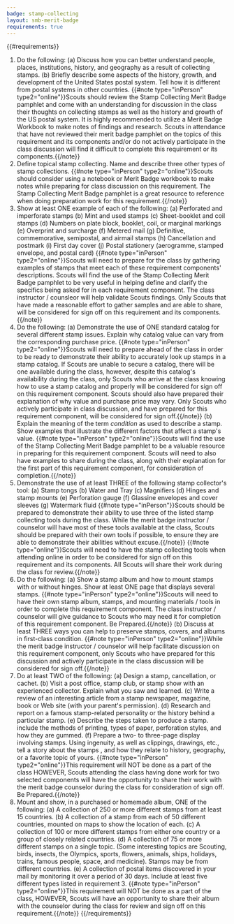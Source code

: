 ```yaml
---
badge: stamp-collecting
layout: smb-merit-badge
requirements: true
---
```


{{#requirements}}
1. Do the following:
    (a) Discuss how you can better understand people, places, institutions, history, and geography as a result of collecting stamps.
    (b) Briefly describe some aspects of the history, growth, and development of the United States postal system. Tell how it is different from postal systems in other countries.
    {{#note type="inPerson" type2="online"}}Scouts should review the Stamp Collecting Merit Badge pamphlet and come with an understanding for discussion in the class their thoughts on collecting stamps as well as the history and growth of the US postal system. It is highly recommended to utilize a Merit Badge Workbook to make notes of findings and research. Scouts in attendance that have not reviewed their merit badge pamphlet on the topics of this requirement and its components and/or do not actively participate in the class discussion will find it difficult to complete this requirement or its components.{{/note}}
2. Define topical stamp collecting. Name and describe three other types of stamp collections.
    {{#note type="inPerson" type2="online"}}Scouts should consider using a notebook or Merit Badge workbook to make notes while preparing for class discussion on this requirement.  The Stamp Collecting Merit Badge pamphlet is a great resource to reference when doing preparation work for this requirement.{{/note}}
3. Show at least ONE example of each of the following:
    (a) Perforated and imperforate stamps
    (b) Mint and used stamps
    (c) Sheet-booklet and coil stamps
    (d) Numbers on plate block, booklet, coil, or marginal markings
    (e) Overprint and surcharge
    (f) Metered mail
    (g) Definitive, commemorative, semipostal, and airmail stamps
    (h) Cancellation and postmark
    (i) First day cover
    (j) Postal stationery (aerogramme, stamped envelope, and postal card)
     {{#note type="inPerson" type2="online"}}Scouts will need to prepare for the class by gathering examples of stamps that meet each of these requirement components' descriptions. Scouts will find the use of the Stamp Collecting Merit Badge pamphlet to be very useful in helping define and clarify the specifics being asked for in each requirement component.  The class instructor / counsleor will help validate Scouts findings.  Only Scouts that have made a reasonable effort to gather samples and are able to share, will be considered for sign off on this requirement and its components.{{/note}}
4. Do the following:
    (a) Demonstrate the use of ONE standard catalog for several different stamp issues. Explain why catalog value can vary from the corresponding purchase price.
         {{#note type="inPerson" type2="online"}}Scouts will need to prepare ahead of the class in order to be ready to demonstrate their ability to accurately look up stamps in a stamp catalog.  If Scouts are unable to secure a catalog, there will be one available during the class, however, despite this catalog's availability during the class, only Scouts who arrive at the class knowing how to use a stamp catalog and properly will be considered for sign off on this requirement component. Scouts should also have prepared their explanation of why value and purchase price may vary.  Only Scouts who actively participate in class discussion, and have prepared for this requirement component, will be considered for sign off.{{/note}}
    (b) Explain the meaning of the term *condition* as used to describe a stamp. Show examples that illustrate the different factors that affect a stamp's value.
        {{#note type="inPerson" type2="online"}}Scouts will find the use of the Stamp Collecting Merit Badge pamphlet to be a valuable resource in preparing for this requirement component. Scouts will need to also have examples to share during the class, along with their explanation for the first part of this requirement component, for consideration of completion.{{/note}}
5. Demonstrate the use of at least THREE of the following stamp collector's tool:
    (a) Stamp tongs
    (b) Water and Tray
    (c) Magnifiers
    (d) Hinges and stamp mounts
    (e) Perforation gauge
    (f) Glassine envelopes and cover sleeves
    (g) Watermark fluid
    {{#note type="inPerson"}}Scouts should be prepared to demonstrate their ability to use three of the listed stamp collecting tools during the class.  While the merit badge instructor / counselor will have most of these tools available at the class, Scouts should be prepared with their own tools if possible, to ensure they are able to demonstrate their abilities without excuse.{{/note}}
    {{#note type="online"}}Scouts will need to have the stamp collecting tools when attending online in order to be considered for sign off on this requirement and its components. All Scouts will share their work during the class for review.{{/note}}
6. Do the following:
    (a) Show a stamp album and how to mount stamps with or without hinges. Show at least ONE page that displays several stamps.
        {{#note type="inPerson" type2="online"}}Scouts will need to have their own stamp album, stamps, and mounting materials / tools in order to complete this requirement component. The class instructor / counselor will give guidance to Scouts who may need it for completion of this requirement component. Be Prepared.{{/note}}
    (b) Discuss at least THREE ways you can help to preserve stamps, covers, and albums in first-class condition.
        {{#note type="inPerson" type2="online"}}While the merit badge instructor / counselor will help facilitate discussion on this requirement component, only Scouts who have prepared for this discussion and actively participate in the class discussion will be considered for sign off.{{/note}}
7. Do at least TWO of the following:
    (a) Design a stamp, cancellation, or cachet.
    (b) Visit a post office, stamp club, or stamp show with an experienced collector. Explain what you saw and learned.
    (c) Write a review of an interesting article from a stamp newspaper, magazine, book or Web site (with your parent's permission).
    (d) Research and report on a famous stamp-related personality or the history behind a particular stamp.
    (e) Describe the steps taken to produce a stamp. include the methods of printing, types of paper, perforation styles, and how they are gummed.
    (f) Prepare a two- to three-page display involving stamps. Using ingenuity, as well as clippings, drawings, etc., tell a story about the stamps , and how they relate to history, geography, or a favorite topic of yours.
    {{#note type="inPerson" type2="online"}}This requirement will NOT be done as a part of the class HOWEVER, Scouts attending the class having done work for two selected components will have the opportunity to share their work with the merit badge counselor during the class for consideration of sign off. Be Prepared.{{/note}}
8. Mount and show, in a purchased or homemade album, ONE of the following:
    (a) A collection of 250 or more different stamps from at least 15 countries.
    (b) A collection of a stamp from each of 50 different countries, mounted on maps to show the location of each.
    (c) A collection of 100 or more different stamps from either one country or a group of closely related countries.
    (d) A collection of 75 or more different stamps on a single topic. (Some interesting topics are Scouting, birds, insects, the Olympics, sports, flowers, animals, ships, holidays, trains, famous people, space, and medicine). Stamps may be from different countries.
    (e) A collection of postal items discovered in your mail by monitoring it over a period of 30 days. Include at least five different types listed in requirement 3.
    {{#note type="inPerson" type2="online"}}This requirement will NOT be done as a part of the class, HOWEVER, Scouts will have an opportunity to share their album with the counselor during the class for review and sign off on this requirement.{{/note}}
{{/requirements}}
